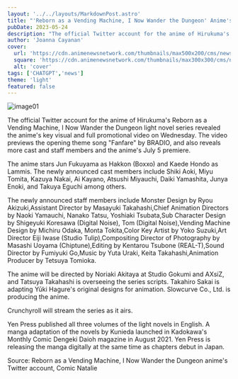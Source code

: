 ```yaml
---
layout: '../../layouts/MarkdownPost.astro'
title: "'Reborn as a Vending Machine, I Now Wander the Dungeon' Anime's Full Promo Video Reveals More Cast & Staff, Opening Song, July 5 Debut "
pubDate: 2023-05-24
description: "The official Twitter account for the anime of Hirukuma's Reborn as a Vending Machine, I Now Wander the Dungeon light novel series revealed the anime's key visual and full promotional video  on Wednesday."
author: 'Joanna Cayanan'
cover:
  url: 'https://cdn.animenewsnetwork.com/thumbnails/max500x200/cms/news.6/198391/jihanki.jpg'
  square: 'https://cdn.animenewsnetwork.com/thumbnails/max300x300/cms/news.6/198391/jihanki.jpg'
  alt: 'cover'
tags: ['CHATGPT','news']
theme: 'light'
featured: false
---
```


![image01](https://cdn.animenewsnetwork.com/thumbnails/max600x600/cms/news.6/198391/jihanki.jpg)

The official Twitter account for the anime of Hirukuma's Reborn as a Vending Machine, I Now Wander the Dungeon light novel series revealed the anime's key visual and full promotional video on Wednesday. The video previews the opening theme song "Fanfare" by BRADIO, and also reveals more cast and staff members and the anime's July 5 premiere.

The anime stars Jun Fukuyama as Hakkon (Boxxo) and Kaede Hondo as Lammis. The newly announced cast members include Shiki Aoki, Miyu Tomita, Kazuya Nakai, Ai Kayano, Atsushi Miyauchi, Daiki Yamashita, Junya Enoki, and Takuya Eguchi among others.

The newly announced staff members include Monster Design by Ryou Akizuki,Assistant Director by Masayuki Takahashi,Chief Animation Directors by Naoki Yamauchi, Nanako Tatsu, Yoshiaki Tsubata,Sub Character Design by Shigeyuki Koresawa (Digital Noise), Tom (Digital Noise),Vending Machine Design by Michiru Odaka, Monta Tokita,Color Key Artist by Yoko Suzuki,Art Director Eiji Iwase (Studio Tulip),Compositing Director of Photography by Masashi Uoyama (Chiptune),Editing by Kentarou Tsubone (REAL-T),Sound Director by Fumiyuki Go,Music by Yuta Uraki, Keita Takahashi,Animation Producer by Tetsuya Tomioka.

The anime will be directed by Noriaki Akitaya at Studio Gokumi and AXsiZ, and Tatsuya Takahashi is overseeing the series scripts. Takahiro Sakai is adapting Yūki Hagure's original designs for animation. Slowcurve Co., Ltd. is producing the anime.

 Crunchyroll will stream the series as it airs.

Yen Press published all three volumes of the light novels in English. A manga adaptation of the novels by Kunieda launched in Kadokawa's Monthly Comic Dengeki Daioh magazine in August 2021. Yen Press is releasing the manga digitally at the same time as chapters debut in Japan.

Source: Reborn as a Vending Machine, I Now Wander the Dungeon anime's Twitter account, Comic Natalie